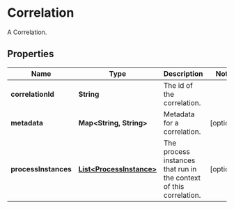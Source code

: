 

# Correlation

A Correlation.
## Properties

Name | Type | Description | Notes
------------ | ------------- | ------------- | -------------
**correlationId** | **String** | The id of the correlation. | 
**metadata** | **Map&lt;String, String&gt;** | Metadata for a correlation. |  [optional]
**processInstances** | [**List&lt;ProcessInstance&gt;**](ProcessInstance.md) | The process instances that run in the context of this correlation. |  [optional]




